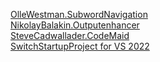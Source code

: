 [OlleWestman.SubwordNavigation](https://marketplace.visualstudio.com/items?itemName=OlleWestman.SubwordNavigation)  
[NikolayBalakin.Outputenhancer](https://marketplace.visualstudio.com/items?itemName=NikolayBalakin.Outputenhancer)  
[SteveCadwallader.CodeMaid](https://marketplace.visualstudio.com/items?itemName=SteveCadwallader.CodeMaid)  
[SwitchStartupProject for VS 2022](https://marketplace.visualstudio.com/items?itemName=vs-publisher-141975.SwitchStartupProjectForVS2022)
